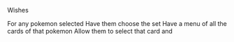 Wishes

For any pokemon selected
    Have them choose the set
    Have a menu of all the cards of that pokemon 
    Allow them to select that card and 